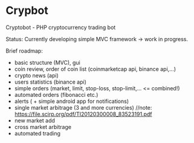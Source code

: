 # Crypbot
Cryptobot - PHP cryptocurrency trading bot


Status:
Currently developing simple MVC framework -> work in progress.

Brief roadmap:
- basic structure (MVC), gui
- coin review, order of coin list (coinmarketcap api, binance api,...)
- crypto news (api)
- users statistics (binance api)
- simple orders (market, limit, stop-loss, stop-limit,... <= combined!)
- automated orders (fibonacci etc.)
- alerts ( + simple android app for notifications)
- single market arbitrage (3 and more currencies) //note: https://file.scirp.org/pdf/TI20120300008_83523191.pdf
- new market add
- cross market arbitrage
- automated trading
